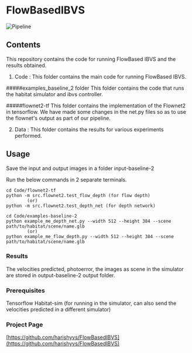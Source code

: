 # FlowBasedIBVS
![Pipeline](https://i.imgur.com/8VOqFsb.png)
## Contents 

This repository contains the code for running FlowBased IBVS and the results obtained.

1. Code : This folder contains the main code for running FlowBased IBVS.

#####examples_baseline_2 folder
This folder contains the code that runs the habitat simulator and ibvs controller.

#####flownet2-tf
This folder contains the implementation of the Flownet2 in tensorflow. We have made some changes in the net.py files so as to use the flownet's output as part of our pipeline.

2. Data : This folder contains the results for various experiments performed. 

## Usage

Save the input and output images in a folder input-baseline-2

Run the below commands in 2 separate terminals.

```
cd Code/flownet2-tf
python -m src.flownet2.test_flow_depth (for flow depth)
		(or)
python -m src.flownet2.test_depth_net (for depth network)
```

```
cd Code/examples-baseline-2
python example_me_depth_net.py --width 512 --height 384 --scene path/to/habitat/scene/name.glb 
		(or)
python example_me_flow_depth.py --width 512 --height 384 --scene path/to/habitat/scene/name.glb
```

### Results

The velocities predicted, photoerror, the images as scene in the simulator are stored in output-baseline-2 output folder.

### Prerequisites

Tensorflow 
Habitat-sim (for running in the simulator, can also send the velocities predicted in a different simulator)


### Project Page
[https://github.com/harishyvs/FlowBasedIBVS](https://github.com/harishyvs/FlowBasedIBVS)
